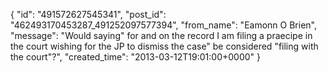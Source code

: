  {
   "id": "491572627545341",
   "post_id": "462493170453287_491252097577394",
   "from_name": "Eamonn O Brien",
   "message": "Would saying\" for and on the record I am filing a praecipe in the court wishing for the JP to dismiss the case\" be considered \"filing with the court\"?",
   "created_time": "2013-03-12T19:01:00+0000"
 }
